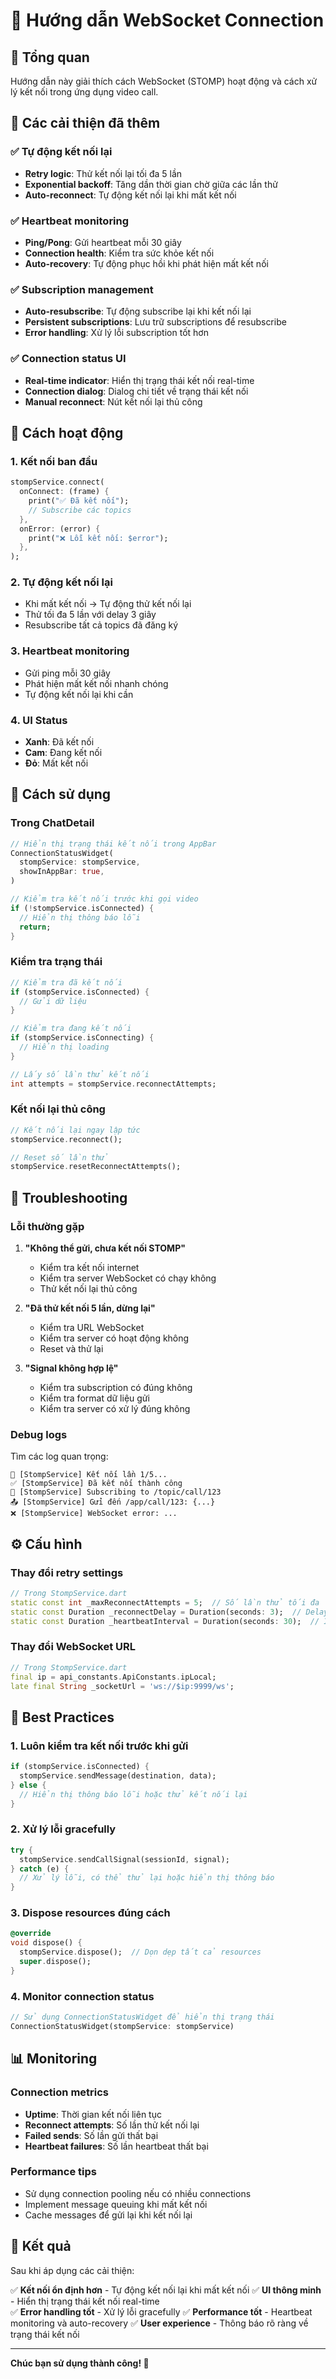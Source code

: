 # 🔌 Hướng dẫn WebSocket Connection

## 🎯 Tổng quan
Hướng dẫn này giải thích cách WebSocket (STOMP) hoạt động và cách xử lý kết nối trong ứng dụng video call.

## 🚀 Các cải thiện đã thêm

### ✅ **Tự động kết nối lại**
- **Retry logic**: Thử kết nối lại tối đa 5 lần
- **Exponential backoff**: Tăng dần thời gian chờ giữa các lần thử
- **Auto-reconnect**: Tự động kết nối lại khi mất kết nối

### ✅ **Heartbeat monitoring**
- **Ping/Pong**: Gửi heartbeat mỗi 30 giây
- **Connection health**: Kiểm tra sức khỏe kết nối
- **Auto-recovery**: Tự động phục hồi khi phát hiện mất kết nối

### ✅ **Subscription management**
- **Auto-resubscribe**: Tự động subscribe lại khi kết nối lại
- **Persistent subscriptions**: Lưu trữ subscriptions để resubscribe
- **Error handling**: Xử lý lỗi subscription tốt hơn

### ✅ **Connection status UI**
- **Real-time indicator**: Hiển thị trạng thái kết nối real-time
- **Connection dialog**: Dialog chi tiết về trạng thái kết nối
- **Manual reconnect**: Nút kết nối lại thủ công

## 🔧 Cách hoạt động

### **1. Kết nối ban đầu**
```dart
stompService.connect(
  onConnect: (frame) {
    print("✅ Đã kết nối");
    // Subscribe các topics
  },
  onError: (error) {
    print("❌ Lỗi kết nối: $error");
  },
);
```

### **2. Tự động kết nối lại**
- Khi mất kết nối → Tự động thử kết nối lại
- Thử tối đa 5 lần với delay 3 giây
- Resubscribe tất cả topics đã đăng ký

### **3. Heartbeat monitoring**
- Gửi ping mỗi 30 giây
- Phát hiện mất kết nối nhanh chóng
- Tự động kết nối lại khi cần

### **4. UI Status**
- **Xanh**: Đã kết nối
- **Cam**: Đang kết nối
- **Đỏ**: Mất kết nối

## 📱 Cách sử dụng

### **Trong ChatDetail**
```dart
// Hiển thị trạng thái kết nối trong AppBar
ConnectionStatusWidget(
  stompService: stompService,
  showInAppBar: true,
)

// Kiểm tra kết nối trước khi gọi video
if (!stompService.isConnected) {
  // Hiển thị thông báo lỗi
  return;
}
```

### **Kiểm tra trạng thái**
```dart
// Kiểm tra đã kết nối
if (stompService.isConnected) {
  // Gửi dữ liệu
}

// Kiểm tra đang kết nối
if (stompService.isConnecting) {
  // Hiển thị loading
}

// Lấy số lần thử kết nối
int attempts = stompService.reconnectAttempts;
```

### **Kết nối lại thủ công**
```dart
// Kết nối lại ngay lập tức
stompService.reconnect();

// Reset số lần thử
stompService.resetReconnectAttempts();
```

## 🐛 Troubleshooting

### **Lỗi thường gặp**

1. **"Không thể gửi, chưa kết nối STOMP"**
   - Kiểm tra kết nối internet
   - Kiểm tra server WebSocket có chạy không
   - Thử kết nối lại thủ công

2. **"Đã thử kết nối 5 lần, dừng lại"**
   - Kiểm tra URL WebSocket
   - Kiểm tra server có hoạt động không
   - Reset và thử lại

3. **"Signal không hợp lệ"**
   - Kiểm tra subscription có đúng không
   - Kiểm tra format dữ liệu gửi
   - Kiểm tra server có xử lý đúng không

### **Debug logs**
Tìm các log quan trọng:
```
🔄 [StompService] Kết nối lần 1/5...
✅ [StompService] Đã kết nối thành công
🔔 [StompService] Subscribing to /topic/call/123
📤 [StompService] Gửi đến /app/call/123: {...}
❌ [StompService] WebSocket error: ...
```

## ⚙️ Cấu hình

### **Thay đổi retry settings**
```dart
// Trong StompService.dart
static const int _maxReconnectAttempts = 5;  // Số lần thử tối đa
static const Duration _reconnectDelay = Duration(seconds: 3);  // Delay giữa các lần thử
static const Duration _heartbeatInterval = Duration(seconds: 30);  // Interval heartbeat
```

### **Thay đổi WebSocket URL**
```dart
// Trong StompService.dart
final ip = api_constants.ApiConstants.ipLocal;
late final String _socketUrl = 'ws://$ip:9999/ws';
```

## 🎯 Best Practices

### **1. Luôn kiểm tra kết nối trước khi gửi**
```dart
if (stompService.isConnected) {
  stompService.sendMessage(destination, data);
} else {
  // Hiển thị thông báo lỗi hoặc thử kết nối lại
}
```

### **2. Xử lý lỗi gracefully**
```dart
try {
  stompService.sendCallSignal(sessionId, signal);
} catch (e) {
  // Xử lý lỗi, có thể thử lại hoặc hiển thị thông báo
}
```

### **3. Dispose resources đúng cách**
```dart
@override
void dispose() {
  stompService.dispose();  // Dọn dẹp tất cả resources
  super.dispose();
}
```

### **4. Monitor connection status**
```dart
// Sử dụng ConnectionStatusWidget để hiển thị trạng thái
ConnectionStatusWidget(stompService: stompService)
```

## 📊 Monitoring

### **Connection metrics**
- **Uptime**: Thời gian kết nối liên tục
- **Reconnect attempts**: Số lần thử kết nối lại
- **Failed sends**: Số lần gửi thất bại
- **Heartbeat failures**: Số lần heartbeat thất bại

### **Performance tips**
- Sử dụng connection pooling nếu có nhiều connections
- Implement message queuing khi mất kết nối
- Cache messages để gửi lại khi kết nối lại

## 🚀 Kết quả

Sau khi áp dụng các cải thiện:

✅ **Kết nối ổn định hơn** - Tự động kết nối lại khi mất kết nối
✅ **UI thông minh** - Hiển thị trạng thái kết nối real-time  
✅ **Error handling tốt** - Xử lý lỗi gracefully
✅ **Performance tốt** - Heartbeat monitoring và auto-recovery
✅ **User experience** - Thông báo rõ ràng về trạng thái kết nối

---

**Chúc bạn sử dụng thành công! 🎉**
